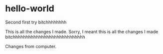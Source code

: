 # hello-world
Second first try bitchhhhhhhh

This is all the changes I made.
Sorry, I meant this is all the changes I made bitchhhhhhhhhhhhhhhhhhhhhhhhhhhh

Changes from computer.